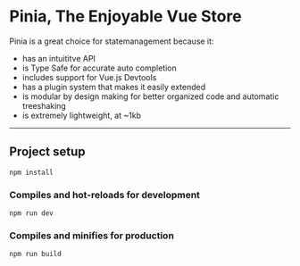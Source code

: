 # Pinia, The Enjoyable Vue Store

Pinia is a great choice for statemanagement because it:

- has an intuititve API
- is Type Safe for accurate auto completion
- includes support for Vue.js Devtools
- has a plugin system that makes it easily extended
- is modular by design making for better organized code and automatic treeshaking
- is extremely lightweight, at ~1kb

---

## Project setup

```
npm install
```

### Compiles and hot-reloads for development

```
npm run dev
```

### Compiles and minifies for production

```
npm run build
```
